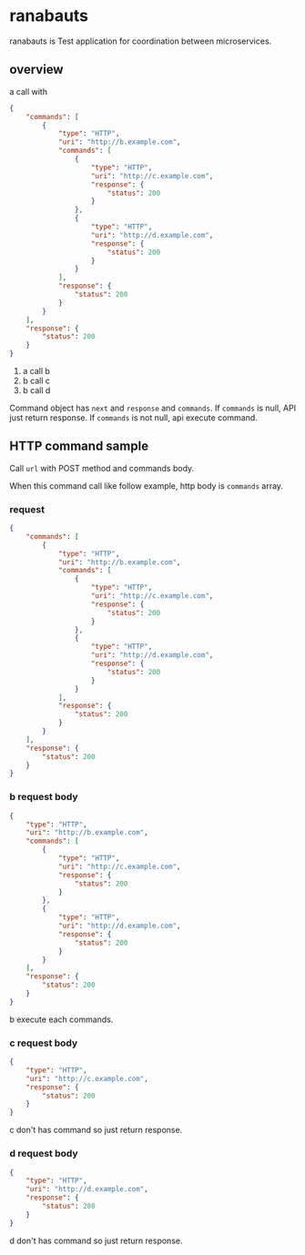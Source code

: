 # ranabauts
ranabauts is Test application for coordination between microservices.

## overview
a call with
```json
{
    "commands": [
        {
            "type": "HTTP",
            "uri": "http://b.example.com",
            "commands": [
                {
                    "type": "HTTP",
                    "uri": "http://c.example.com",
                    "response": {
                        "status": 200
                    }
                },
                {
                    "type": "HTTP",
                    "uri": "http://d.example.com",
                    "response": {
                        "status": 200
                    }
                }
            ],
            "response": {
                "status": 200
            }
        }
    ],
    "response": {
        "status": 200
    }
}
```

1. a call b
2. b call c
3. b call d

Command object has `next` and `response` and `commands`.
If `commands` is null, API just return response.
If `commands` is not null, api execute command.

## HTTP command sample
Call `url` with POST method and commands body.

When this command call like follow example, http body is `commands` array.

### request
```json
{
    "commands": [
        {
            "type": "HTTP",
            "uri": "http://b.example.com",
            "commands": [
                {
                    "type": "HTTP",
                    "uri": "http://c.example.com",
                    "response": {
                        "status": 200
                    }
                },
                {
                    "type": "HTTP",
                    "uri": "http://d.example.com",
                    "response": {
                        "status": 200
                    }
                }
            ],
            "response": {
                "status": 200
            }
        }
    ],
    "response": {
        "status": 200
    }
}
```

### b request body
```json
{
    "type": "HTTP",
    "uri": "http://b.example.com",
    "commands": [
        {
            "type": "HTTP",
            "uri": "http://c.example.com",
            "response": {
                "status": 200
            }
        },
        {
            "type": "HTTP",
            "uri": "http://d.example.com",
            "response": {
                "status": 200
            }
        }
    ],
    "response": {
        "status": 200
    }
}
```

b execute each commands.

### c request body
```json
{
    "type": "HTTP",
    "uri": "http://c.example.com",
    "response": {
        "status": 200
    }
}
```

c don't has command so just return response.

### d request body
```json
{
    "type": "HTTP",
    "uri": "http://d.example.com",
    "response": {
        "status": 200
    }
}
```

d don't has command so just return response.

